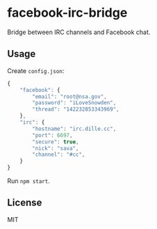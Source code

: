# facebook-irc-bridge

Bridge between IRC channels and Facebook chat.

## Usage

Create `config.json`:
```js
{
	"facebook": {
		"email": "root@nsa.gov",
		"password": "iLoveSnowden",
		"thread": "142232853343969",
	},
	"irc": {
		"hostname": "irc.dille.cc",
		"port": 6697,
		"secure": true,
		"nick": "sava",
		"channel": "#cc",
	}
}
```

Run `npm start`.

## License

MIT
